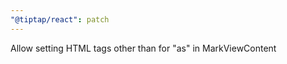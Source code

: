 ```yaml
---
"@tiptap/react": patch
---
```


Allow setting HTML tags other than <span> for "as" in MarkViewContent
